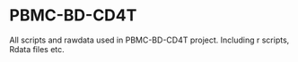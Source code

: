 # PBMC-BD-CD4T
All scripts and rawdata used in PBMC-BD-CD4T project. Including r scripts, Rdata files etc.
